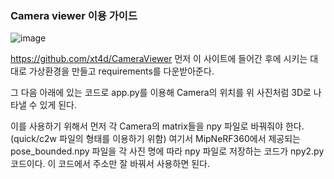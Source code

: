 ### Camera viewer 이용 가이드 ###
![image](https://github.com/user-attachments/assets/cffb3cb2-dcd9-44c8-b20e-1845457754de)

https://github.com/xt4d/CameraViewer 먼저 이 사이트에 들어간 후에 시키는 대대로 가상환경을 만들고 requirements를 다운받아준다.

그 다음 아래에 있는 코드로 app.py를 이용해 Camera의 위치를 위 사진처럼 3D로 나타낼 수 있게 된다.

이를 사용하기 위해서 먼저 각 Camera의 matrix들을 npy 파일로 바꿔줘야 한다. (quick/c2w 파일의 형태를 이용하기 위함)
여기서 MipNeRF360에서 제공되는 pose_bounded.npy 파일을 각 사진 명에 따라 npy 파일로 저장하는 코드가 npy2.py 코드이다. 
이 코드에서 주소만 잘 바꿔서 사용하면 된다. 
